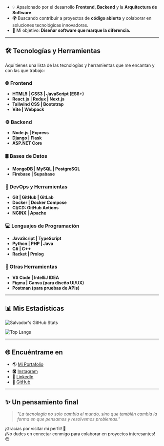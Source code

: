 - 💡 Apasionado por el desarrollo **Frontend**, **Backend** y la **Arquitectura de Software**.  
- 🌍 Buscando contribuir a proyectos de **código abierto** y colaborar en soluciones tecnológicas innovadoras.  
- 🚀 Mi objetivo: **Diseñar software que marque la diferencia.**

---

## 🛠️ Tecnologías y Herramientas
Aquí tienes una lista de las tecnologías y herramientas que me encantan y con las que trabajo:

### 🌐 Frontend
- **HTML5 | CSS3 | JavaScript (ES6+)**
- **React.js | Redux | Next.js**
- **Tailwind CSS | Bootstrap**
- **Vite | Webpack**

### ⚙️ Backend
- **Node.js | Express**
- **Django | Flask**
- **ASP.NET Core**

### 🛢️ Bases de Datos
- **MongoDB | MySQL | PostgreSQL**
- **Firebase | Supabase**

### 🔧 DevOps y Herramientas
- **Git | GitHub | GitLab**
- **Docker | Docker Compose**
- **CI/CD: GitHub Actions**
- **NGINX | Apache**

### 💻 Lenguajes de Programación
- **JavaScript | TypeScript**
- **Python | PHP | Java**
- **C# | C++**
- **Racket | Prolog**

### 🧰 Otras Herramientas
- **VS Code | IntelliJ IDEA**
- **Figma | Canva (para diseño UI/UX)**
- **Postman (para pruebas de APIs)**

---

## 📊 Mis Estadísticas
![Salvador's GitHub Stats](https://github-readme-stats.vercel.app/api?username=SalvadorGuerra777&show_icons=true&theme=radical)

![Top Langs](https://github-readme-stats.vercel.app/api/top-langs/?username=SalvadorGuerra777&layout=compact&theme=radical)

---

## 🌐 Encuéntrame en
- 🌎 [Mi Portafolio](https://portfolio-salvador-guerra-jack.vercel.app/)  
- 🅾 [Instagram](https://www.instagram.com/chambita_gg/)  
- 💼 [LinkedIn](https://www.linkedin.com/in/salvador-guerra-847806283/)  
- 📂 [GitHub](https://github.com/SalvadorGuerra777)  

---

## ✨ Un pensamiento final
> _"La tecnología no solo cambia el mundo, sino que también cambia la forma en que pensamos y resolvemos problemas."_  

¡Gracias por visitar mi perfil! 🚀  
¡No dudes en conectar conmigo para colaborar en proyectos interesantes! 😊  

